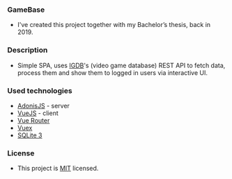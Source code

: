 ### GameBase
- I've created this project together with my Bachelor’s thesis, back in 2019.

### Description
- Simple SPA, uses [IGDB](https://www.igdb.com/)'s (video game database) REST API to fetch data, process them and show them to logged in users via interactive UI.

### Used technologies
- [AdonisJS](https://adonisjs.com/) - server
- [VueJS](https://vuejs.org/) - client
- [Vue Router](https://router.vuejs.org/)
- [Vuex](https://vuex.vuejs.org/)
- [SQLite 3](https://www.sqlite.org/index.html)

### License
- This project is [MIT](https://github.com/rholdos/game-base/LICENSE.md) licensed.
